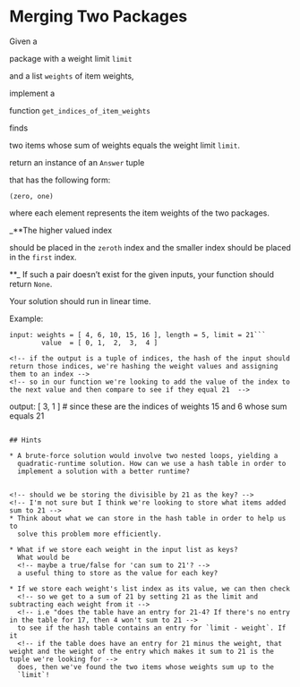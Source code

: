 # Merging Two Packages

Given a

package with a weight limit `limit`

and a list `weights` of item weights,

implement a

function `get_indices_of_item_weights`

<!--iterate  -->

finds

<!-- if item 1 + item 2 = `limit` -->

two items
whose sum of weights
equals the weight limit `limit`.

<!-- append item 1 and item 2 to a tuple -->
<!-- return tuple -->

return an instance of an `Answer` tuple

that has the
following form:

```
(zero, one)
```

where
each element represents the
item weights of the
two packages.

<!-- [(it_1,it_2),(it_3,it_4),etc...] -->

\_\*\*The higher valued index

<!-- if it_1 < it_2, it_1 = it_2 and it_2 = it_1 (use a temp variable)> -->

should be placed in the `zeroth` index and
the smaller index
should be placed in the `first` index.

\*\*\_ If such a pair doesn’t exist for the given inputs, your function should return
`None`.

<!-- if it_1 and it_2 are not 'limit' return None -->

<!-- make this happen in a hashtable -->

Your solution should run in linear time.

Example:

````key = [ 4, 6, 10, 15, 16 ]
input: weights = [ 4, 6, 10, 15, 16 ], length = 5, limit = 21```
        value  = [ 0, 1,  2,  3,  4 ]

<!-- if the output is a tuple of indices, the hash of the input should return those indices, we're hashing the weight values and assigning them to an index -->
<!-- so in our function we're looking to add the value of the index to the next value and then compare to see if they equal 21  -->
````

output: [ 3, 1 ] # since these are the indices of weights 15 and 6 whose sum equals 21

```

## Hints

* A brute-force solution would involve two nested loops, yielding a
  quadratic-runtime solution. How can we use a hash table in order to
  implement a solution with a better runtime?


<!-- should we be storing the divisible by 21 as the key? -->
<!-- I'm not sure but I think we're looking to store what items added sum to 21 -->
* Think about what we can store in the hash table in order to help us to
  solve this problem more efficiently.

* What if we store each weight in the input list as keys?
  What would be
  <!-- maybe a true/false for 'can sum to 21'? -->
  a useful thing to store as the value for each key?

* If we store each weight's list index as its value, we can then check
  <!-- so we get to a sum of 21 by setting 21 as the limit and subtracting each weight from it -->
  <!-- i.e "does the table have an entry for 21-4? If there's no entry in the table for 17, then 4 won't sum to 21 -->
  to see if the hash table contains an entry for `limit - weight`. If it
  <!-- if the table does have an entry for 21 minus the weight, that weight and the weight of the entry which makes it sum to 21 is the tuple we're looking for -->
  does, then we've found the two items whose weights sum up to the
  `limit`!
```
